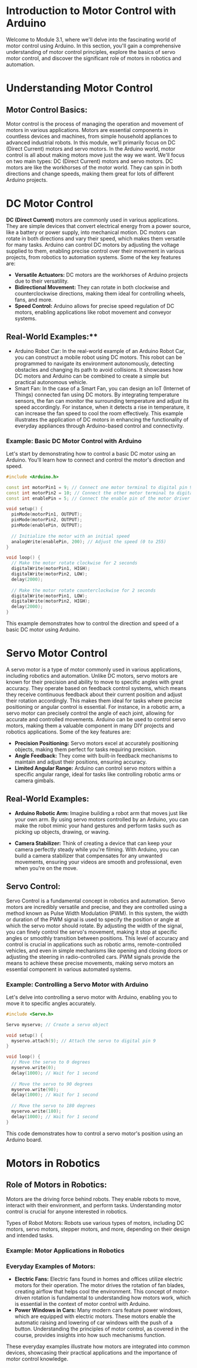 # Introduction to Motor Control with Arduino


Welcome to Module 3.1, where we'll delve into the fascinating world of motor control using Arduino. In this section, you'll gain a comprehensive understanding of motor control principles, explore the basics of servo motor control, and discover the significant role of motors in robotics and automation.

# Understanding Motor Control

## Motor Control Basics:
Motor control is the process of managing the operation and movement of motors in various applications. Motors are essential components in countless devices and machines, from simple household appliances to advanced industrial robots. In this module, we'll primarily focus on DC (Direct Current) motors and servo motors.
In the Arduino world, motor control is all about making motors move just the way we want. We'll focus on two main types: DC (Direct Current) motors and servo motors. DC motors are like the workhorses of the motor world. They can spin in both directions and change speeds, making them great for lots of different Arduino projects.



# DC Motor Control

**DC (Direct Current)** motors are commonly used in various applications. They are simple devices that convert electrical energy from a power source, like a battery or power supply, into mechanical motion. DC motors can rotate in both directions and vary their speed, which makes them versatile for many tasks. Arduino can control DC motors by adjusting the voltage supplied to them, enabling precise control over their movement in various projects, from robotics to automation systems.
Some of the key features are:

+ **Versatile Actuators:** DC motors are the workhorses of Arduino projects due to their versatility.
+ **Bidirectional Movement:** They can rotate in both clockwise and counterclockwise directions, making them ideal for controlling wheels, fans, and more.
+ **Speed Control:** Arduino allows for precise speed regulation of DC motors, enabling applications like robot movement and conveyor systems.


## Real-World Examples:**

+ Arduino Robot Car: In the real-world example of an Arduino Robot Car, you can construct a mobile robot using DC motors. This robot can be programmed to navigate its environment autonomously, detecting obstacles and changing its path to avoid collisions. It showcases how DC motors and Arduino can be combined to create a simple but practical autonomous vehicle.
+ Smart Fan: In the case of a Smart Fan, you can design an IoT (Internet of Things) connected fan using DC motors. By integrating temperature sensors, the fan can monitor the surrounding temperature and adjust its speed accordingly. For instance, when it detects a rise in temperature, it can increase the fan speed to cool the room effectively. This example illustrates the application of DC motors in enhancing the functionality of everyday appliances through Arduino-based control and connectivity.


### Example: Basic DC Motor Control with Arduino
Let's start by demonstrating how to control a basic DC motor using an Arduino. You'll learn how to connect and control the motor's direction and speed.

```cpp
#include <Arduino.h>

const int motorPin1 = 9; // Connect one motor terminal to digital pin 9
const int motorPin2 = 10; // Connect the other motor terminal to digital pin 10
const int enablePin = 5; // Connect the enable pin of the motor driver to digital pin 5

void setup() {
  pinMode(motorPin1, OUTPUT);
  pinMode(motorPin2, OUTPUT);
  pinMode(enablePin, OUTPUT);
  
  // Initialize the motor with an initial speed
  analogWrite(enablePin, 200); // Adjust the speed (0 to 255)
}

void loop() {
  // Make the motor rotate clockwise for 2 seconds
  digitalWrite(motorPin1, HIGH);
  digitalWrite(motorPin2, LOW);
  delay(2000);
  
  // Make the motor rotate counterclockwise for 2 seconds
  digitalWrite(motorPin1, LOW);
  digitalWrite(motorPin2, HIGH);
  delay(2000);
}
```

This example demonstrates how to control the direction and speed of a basic DC motor using Arduino.


# Servo Motor Control


A servo motor is a type of motor commonly used in various applications, including robotics and automation. Unlike DC motors, servo motors are known for their precision and ability to move to specific angles with great accuracy. They operate based on feedback control systems, which means they receive continuous feedback about their current position and adjust their rotation accordingly. This makes them ideal for tasks where precise positioning or angular control is essential. For instance, in a robotic arm, a servo motor can precisely control the angle of each joint, allowing for accurate and controlled movements. Arduino can be used to control servo motors, making them a valuable component in many DIY projects and robotics applications.
Some of the key features are:

+ **Precision Positioning:** Servo motors excel at accurately positioning objects, making them perfect for tasks requiring precision.
+ **Angle Feedback:** They come with built-in feedback mechanisms to maintain and adjust their positions, ensuring accuracy.
+ **Limited Angular Range:** Arduino can control servo motors within a specific angular range, ideal for tasks like controlling robotic arms or camera gimbals.

## Real-World Examples:
+ **Arduino Robotic Arm:** Imagine building a robot arm that moves just like your own arm. By using servo motors controlled by an Arduino, you can make the robot mimic your hand gestures and perform tasks such as picking up objects, drawing, or waving.

+ **Camera Stabilizer:** Think of creating a device that can keep your camera perfectly steady while you're filming. With Arduino, you can build a camera stabilizer that compensates for any unwanted movements, ensuring your videos are smooth and professional, even when you're on the move.

## Servo Control: 
Servo Control is a fundamental concept in robotics and automation. Servo motors are incredibly versatile and precise, and they are controlled using a method known as Pulse Width Modulation (PWM). In this system, the width or duration of the PWM signal is used to specify the position or angle at which the servo motor should rotate. By adjusting the width of the signal, you can finely control the servo's movement, making it stop at specific angles or smoothly transition between positions. This level of accuracy and control is crucial in applications such as robotic arms, remote-controlled vehicles, and even in simple mechanisms like opening and closing doors or adjusting the steering in radio-controlled cars. PWM signals provide the means to achieve these precise movements, making servo motors an essential component in various automated systems.

### Example: Controlling a Servo Motor with Arduino
Let's delve into controlling a servo motor with Arduino, enabling you to move it to specific angles accurately.

```cpp
#include <Servo.h>

Servo myservo; // Create a servo object

void setup() {
  myservo.attach(9); // Attach the servo to digital pin 9
}

void loop() {
  // Move the servo to 0 degrees
  myservo.write(0);
  delay(1000); // Wait for 1 second
  
  // Move the servo to 90 degrees
  myservo.write(90);
  delay(1000); // Wait for 1 second
  
  // Move the servo to 180 degrees
  myservo.write(180);
  delay(1000); // Wait for 1 second
}
```

This code demonstrates how to control a servo motor's position using an Arduino board.

# Motors in Robotics

## Role of Motors in Robotics:
Motors are the driving force behind robots. They enable robots to move, interact with their environment, and perform tasks. Understanding motor control is crucial for anyone interested in robotics.

Types of Robot Motors: Robots use various types of motors, including DC motors, servo motors, stepper motors, and more, depending on their design and intended tasks.
### Example: Motor Applications in Robotics
### Everyday Examples of Motors:
+ **Electric Fans:** Electric fans found in homes and offices utilize electric motors for their operation. The motor drives the rotation of fan blades, creating airflow that helps cool the environment. This concept of motor-driven rotation is fundamental to understanding how motors work, which is essential in the context of motor control with Arduino.
+ **Power Windows in Cars:** Many modern cars feature power windows, which are equipped with electric motors. These motors enable the automatic raising and lowering of car windows with the push of a button. Understanding the principles of motor control, as covered in the course, provides insights into how such mechanisms function.

These everyday examples illustrate how motors are integrated into common devices, showcasing their practical applications and the importance of motor control knowledge. 
